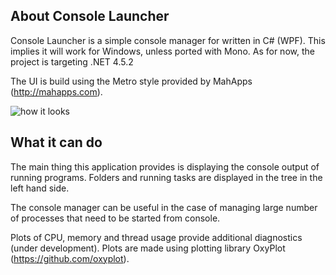 ## About Console Launcher

Console Launcher is a simple console manager for written in C# (WPF). This implies it will work for Windows, unless ported with Mono. As for now, the project is targeting .NET 4.5.2

The UI is build using the Metro style provided by MahApps (http://mahapps.com).

![how it looks](https://cloud.githubusercontent.com/assets/10394306/25364447/85184e90-2930-11e7-9978-9aec3f6ac8f4.png)

## What it can do

The main thing this application provides is displaying the console output of running programs. Folders and running tasks are displayed in the tree in the left hand side.

The console manager can be useful in the case of managing large number of processes that need to be started from console.

Plots of CPU, memory and thread usage provide additional diagnostics (under development). Plots are made using plotting library OxyPlot (https://github.com/oxyplot).
